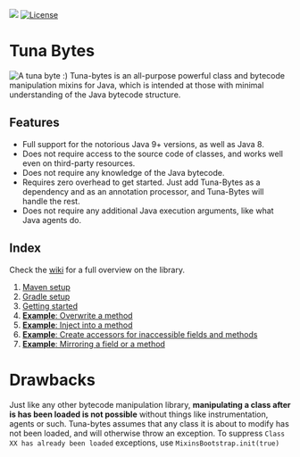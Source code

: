 [![](https://jitpack.io/v/ReflxctionDev/Tuna-Bytes.svg)](https://jitpack.io/#ReflxctionDev/Tuna-Bytes)
[![License](https://img.shields.io/badge/License-Apache%202.0-blue.svg)](https://opensource.org/licenses/Apache-2.0)

# Tuna Bytes
![A tuna byte :)](https://i.imgur.com/15VLkMI.jpg)
Tuna-bytes is an all-purpose powerful class and bytecode manipulation mixins for Java, which is intended at those with minimal understanding of the Java bytecode structure.

## Features
- Full support for the notorious Java 9+ versions, as well as Java 8.
- Does not require access to the source code of classes, and works well even on third-party resources.
- Does not require any knowledge of the Java bytecode.
- Requires zero overhead to get started. Just add Tuna-Bytes as a dependency and as an annotation processor, and Tuna-Bytes will handle the rest.
- Does not require any additional Java execution arguments, like what Java agents do.

## Index
Check the [wiki](https://github.com/ReflxctionDev/Tuna-Bytes/wiki) for a full overview on the library.
1. [Maven setup](https://github.com/ReflxctionDev/Tuna-Bytes/wiki/Maven-Setup)
2. [Gradle setup](https://github.com/ReflxctionDev/Tuna-Bytes/wiki/Gradle-Setup)
3. [Getting started](https://github.com/ReflxctionDev/Tuna-Bytes/wiki/Getting-started)
4. [**Example**: Overwrite a method](https://github.com/ReflxctionDev/Tuna-Bytes/wiki/Overwrite)
5. [**Example**: Inject into a method](https://github.com/ReflxctionDev/Tuna-Bytes/wiki/Injecting)
6. [**Example**: Create accessors for inaccessible fields and methods](https://github.com/ReflxctionDev/Tuna-Bytes/wiki/Accessors)
7. [**Example**: Mirroring a field or a method](https://github.com/ReflxctionDev/Tuna-Bytes/wiki/Mirroring)

# Drawbacks
Just like any other bytecode manipulation library, **manipulating a class after is has been loaded is not possible** without things like instrumentation, agents or such. Tuna-bytes assumes that any class it is about to modify has not been loaded, and will otherwise throw an exception. To suppress `Class XX has already been loaded` exceptions, use `MixinsBootstrap.init(true)`
